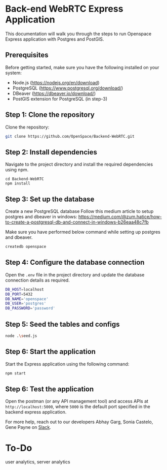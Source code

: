 # Back-end WebRTC Express Application

This documentation will walk you through the steps to run Openspace Express application with Postgres and PostGIS.

## Prerequisites
Before getting started, make sure you have the following installed on your system:
- Node.js (https://nodejs.org/en/download)
- PostgreSQL (https://www.postgresql.org/download/)
- DBeaver (https://dbeaver.io/download/)
- PostGIS extension for PostgreSQL (in step-3)

## Step 1: Clone the repository
Clone the repository:

```bash
git clone https://github.com/OpenSpace/Backend-WebRTC.git
```

## Step 2: Install dependencies
Navigate to the project directory and install the required dependencies using npm.

```shell
cd Backend-WebRTC
npm install
```

## Step 3: Set up the database
Create a new PostgreSQL database
Follow this medium article to setup postgres and dbeaver in windows:
https://medium.com/@zum.hatice/how-to-create-a-postgresql-db-and-connect-in-windows-b26eaa48c7fb

Make sure you have performed below command while setting up postgres and dbeaver.
```bash
createdb openspace
```

## Step 4: Configure the database connection
Open the `.env` file in the project directory and update the database connection details as required.

```bash
DB_HOST=localhost
DB_PORT=5432
DB_NAME='openspace'
DB_USER='postgres'
DB_PASSWORD='password'
```

## Step 5: Seed the tables and configs
```bash
node .\seed.js
```

## Step 6: Start the application
Start the Express application using the following command:

```bash
npm start
```

## Step 6: Test the application
Open the postman (or any API management tool) and access APIs at `http://localhost:5000`, where `5000` is the default port specified in the backend express application.

For more help, reach out to our developers Abhay Garg, Sonia Castelo, Gene Payne on [Slack](https://openspacesupport.slack.com/join/shared_invite/zt-24uhn3wvo-gCGHgjg2m9tHzKUEb_FyMQ).


# To-Do
user analytics, server analytics